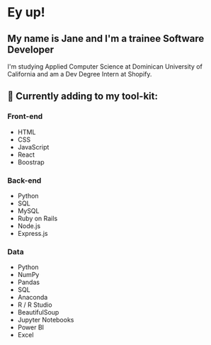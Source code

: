 # Ey up!
## My name is Jane and I'm a trainee Software Developer

I'm studying Applied Computer Science at Dominican University of California and am a Dev Degree Intern at Shopify.

## 🌱 Currently adding to my tool-kit:
### Front-end
- HTML
- CSS
- JavaScript
- React
- Boostrap
### Back-end
- Python
- SQL
- MySQL
- Ruby on Rails
- Node.js
- Express.js
### Data
- Python
- NumPy
- Pandas
- SQL
- Anaconda
- R / R Studio
- BeautifulSoup
- Jupyter Notebooks
- Power BI
- Excel
























































































